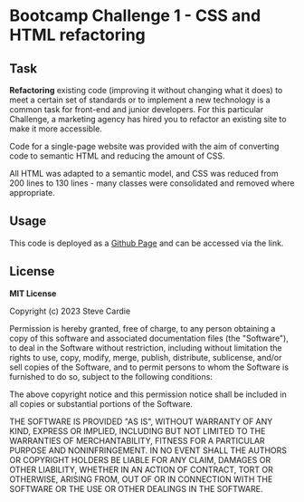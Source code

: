 # Bootcamp Challenge 1 - CSS and HTML refactoring

## Task

**Refactoring** existing code (improving it without changing what it does) to meet a certain set of standards or to implement a new technology is a common task for front-end and junior developers. For this particular Challenge, a marketing agency has hired you to refactor an existing site to make it more accessible.

Code for a single-page website was provided with the aim of converting code to semantic HTML and reducing the amount of CSS.

All HTML was adapted to a semantic model, and CSS was reduced from 200 lines to 130 lines - many classes were consolidated and removed where appropriate.

## Usage

This code is deployed as a [Github Page](https://omgthegreenranger.github.io/bootcamp-challenge-one/) and can be accessed via the link.

## License

**MIT License**

Copyright (c) 2023 Steve Cardie

Permission is hereby granted, free of charge, to any person obtaining a copy
of this software and associated documentation files (the "Software"), to deal
in the Software without restriction, including without limitation the rights
to use, copy, modify, merge, publish, distribute, sublicense, and/or sell
copies of the Software, and to permit persons to whom the Software is
furnished to do so, subject to the following conditions:

The above copyright notice and this permission notice shall be included in all
copies or substantial portions of the Software.

THE SOFTWARE IS PROVIDED "AS IS", WITHOUT WARRANTY OF ANY KIND, EXPRESS OR
IMPLIED, INCLUDING BUT NOT LIMITED TO THE WARRANTIES OF MERCHANTABILITY,
FITNESS FOR A PARTICULAR PURPOSE AND NONINFRINGEMENT. IN NO EVENT SHALL THE
AUTHORS OR COPYRIGHT HOLDERS BE LIABLE FOR ANY CLAIM, DAMAGES OR OTHER
LIABILITY, WHETHER IN AN ACTION OF CONTRACT, TORT OR OTHERWISE, ARISING FROM,
OUT OF OR IN CONNECTION WITH THE SOFTWARE OR THE USE OR OTHER DEALINGS IN THE
SOFTWARE.
